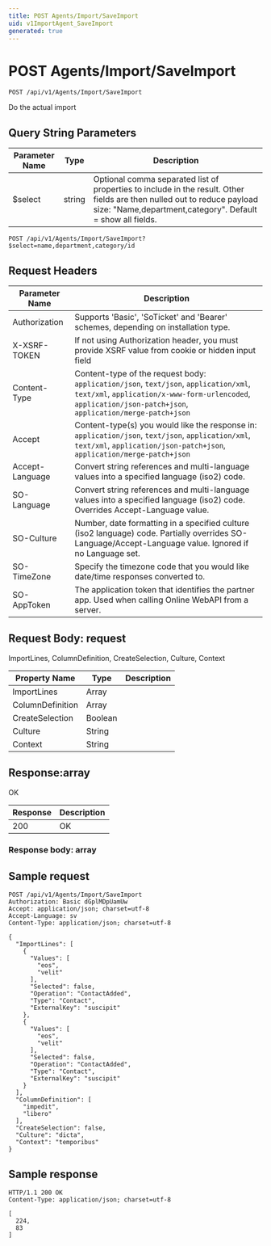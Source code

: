 ```yaml
---
title: POST Agents/Import/SaveImport
uid: v1ImportAgent_SaveImport
generated: true
---
```


# POST Agents/Import/SaveImport

```http
POST /api/v1/Agents/Import/SaveImport
```

Do the actual import







## Query String Parameters

| Parameter Name | Type |  Description |
|----------------|------|--------------|
| $select | string |  Optional comma separated list of properties to include in the result. Other fields are then nulled out to reduce payload size: "Name,department,category". Default = show all fields. |

```http
POST /api/v1/Agents/Import/SaveImport?$select=name,department,category/id
```


## Request Headers

| Parameter Name | Description |
|----------------|-------------|
| Authorization  | Supports 'Basic', 'SoTicket' and 'Bearer' schemes, depending on installation type. |
| X-XSRF-TOKEN   | If not using Authorization header, you must provide XSRF value from cookie or hidden input field |
| Content-Type | Content-type of the request body: `application/json`, `text/json`, `application/xml`, `text/xml`, `application/x-www-form-urlencoded`, `application/json-patch+json`, `application/merge-patch+json` |
| Accept         | Content-type(s) you would like the response in: `application/json`, `text/json`, `application/xml`, `text/xml`, `application/json-patch+json`, `application/merge-patch+json` |
| Accept-Language | Convert string references and multi-language values into a specified language (iso2) code. |
| SO-Language | Convert string references and multi-language values into a specified language (iso2) code. Overrides Accept-Language value. |
| SO-Culture | Number, date formatting in a specified culture (iso2 language) code. Partially overrides SO-Language/Accept-Language value. Ignored if no Language set. |
| SO-TimeZone | Specify the timezone code that you would like date/time responses converted to. |
| SO-AppToken | The application token that identifies the partner app. Used when calling Online WebAPI from a server. |

## Request Body: request 

ImportLines, ColumnDefinition, CreateSelection, Culture, Context 

| Property Name | Type |  Description |
|----------------|------|--------------|
| ImportLines | Array |  |
| ColumnDefinition | Array |  |
| CreateSelection | Boolean |  |
| Culture | String |  |
| Context | String |  |

## Response:array

OK

| Response | Description |
|----------------|-------------|
| 200 | OK |

### Response body: array


## Sample request

```http!
POST /api/v1/Agents/Import/SaveImport
Authorization: Basic dGplMDpUamUw
Accept: application/json; charset=utf-8
Accept-Language: sv
Content-Type: application/json; charset=utf-8

{
  "ImportLines": [
    {
      "Values": [
        "eos",
        "velit"
      ],
      "Selected": false,
      "Operation": "ContactAdded",
      "Type": "Contact",
      "ExternalKey": "suscipit"
    },
    {
      "Values": [
        "eos",
        "velit"
      ],
      "Selected": false,
      "Operation": "ContactAdded",
      "Type": "Contact",
      "ExternalKey": "suscipit"
    }
  ],
  "ColumnDefinition": [
    "impedit",
    "libero"
  ],
  "CreateSelection": false,
  "Culture": "dicta",
  "Context": "temporibus"
}
```

## Sample response

```http_
HTTP/1.1 200 OK
Content-Type: application/json; charset=utf-8

[
  224,
  83
]
```